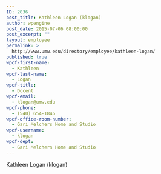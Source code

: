 ```yaml
---
ID: 2036
post_title: Kathleen Logan (klogan)
author: wpengine
post_date: 2015-07-06 08:00:00
post_excerpt: ""
layout: employee
permalink: >
  http://www.umw.edu/directory/employee/kathleen-logan/
published: true
wpcf-first-name:
  - Kathleen
wpcf-last-name:
  - Logan
wpcf-title:
  - Docent
wpcf-email:
  - klogan@umw.edu
wpcf-phone:
  - (540) 654-1846
wpcf-office-room-number:
  - Gari Melchers Home and Studio
wpcf-username:
  - klogan
wpcf-dept:
  - Gari Melchers Home and Studio
---
```

Kathleen Logan (klogan)